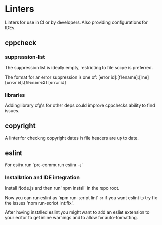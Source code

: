# Linters

Linters for use in CI or by developers. Also providing configurations for IDEs.

## cppcheck

### suppression-list

The suppression list is ideally empty, restricting to file scope is preferred.

The format for an error suppression is one of:
[error id]:[filename]:[line]
[error id]:[filename2]
[error id]

### libraries

Adding library cfg's for other deps could improve cppchecks ability to find issues.

## copyright

A linter for checking copyright dates in file headers are up to date.

## eslint

For eslint run 'pre-commt run eslint -a'

### Installation and IDE integration

Install Node.js and then run 'npm install' in the repo root.

Now you can run eslint as 'npm run-script lint' or if you want eslint to try
fix the issues 'npm run-script lint:fix'.

After having installed eslint you might want to add an eslint extension to your
editor to get inline warnings and to allow for auto-formatting.
